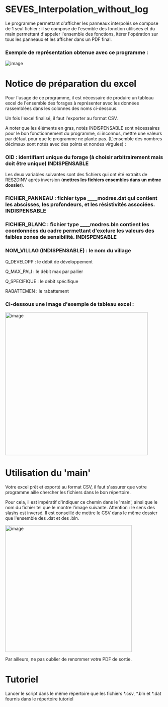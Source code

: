# SEVES_Interpolation_without_log

Le programme permettant d'afficher les panneaux interpolés se compose de 1 seul fichier : il se compose de l'esemble des fonction utilisées et du main permettant d'appeler l'ensemble des fonctions, itérer l'opération sur tous les panneaux et les afficher dans un PDF final.

### Exemple de représentation obtenue avec ce programme : 
![image](https://github.com/PalomsP/SEVES_Interpolation_ERT/assets/144214305/cf6d7075-4ea9-47c5-8cc1-f8e1a41a16f3)


# Notice de préparation du excel

Pour l'usage de ce programme, il est nécessaire de produire un tableau excel de l'ensemble des forages à représenter avec les données rassemblées dans les colonnes des noms ci-dessous. 

Un fois l'excel finalisé, il faut l'exporter au format CSV.

A noter que les éléments en gras, notés INDISPENSABLE sont nécessaires pour le bon fonctionnement du programme, si inconnus, mettre une valeurs par défaut pour que le programme ne plante pas. (L'ensemble des nombres décimaux sont notés avec des points et nondes virgules) :

### OID : identifiant unique du forage (à choisir arbitrairement mais doit être unique) INDISPENSABLE

Les deux variables suivantes sont des fichiers qui ont été extraits de RES2DINV après inversion (**mettres les fichiers ensembles dans un même dossier**).
### FICHIER_PANNEAU : fichier type ____modres.dat qui contient les abscisses, les profondeurs, et les résistivités associées. INDISPENSABLE
### FICHIER_BLANC : fichier type ____modres.bln contient les coordonnées du cadre permettant d'exclure les valeurs des faibles zones de sensibilité. INDISPENSABLE

### NOM_VILLAG (INDISPENSABLE) : le nom du village

Q_DEVELOPP : le débit de développement

Q_MAX_PALI : le débit max par pallier

Q_SPECIFIQUE : le débit spécifique

RABATTEMEN : le rabattement

### Ci-dessous une image d'exemple de tableau excel : 
<img width="453" alt="image" src="https://github.com/PalomsP/SEVES_Interpolation_ERT/assets/144214305/aa2b06c4-2155-410a-bb9e-955c8d28f68d">


# Utilisation du 'main'

Votre excel prêt et exporté au format CSV, il faut s'assurer que votre programme aille chercher les fichiers dans le bon répertoire.

Pour cela, il est impératif d'indiquer ce chemin dans le 'main', ainsi que le nom du fichier tel que le montre l'image suivante. Attention : le sens des slashs est inversé. Il est conseillé de mettre le CSV dans le même dossier que l'ensemble des .dat et des .bln.

<img width="402" alt="image" src="https://github.com/PalomsP/SEVES_Interpolation_ERT/assets/144214305/5ee87aac-09d2-4d67-b645-94dbafbeda57">

Par ailleurs, ne pas oublier de renommer votre PDF de sortie.

# Tutoriel

Lancer le script dans le même répertoire que les fichiers *.csv, *.bln et *.dat fournis dans le répertoire tutoriel



